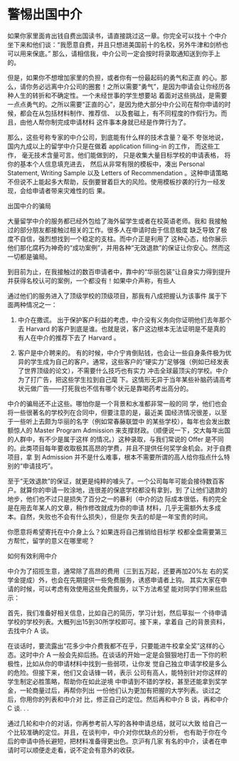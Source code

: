 # 警惕出国中介

如果你家里面肯出钱自费出国读书，请直接跳过这一章。你完全可以找十  个中介坐下来和他们谈：“我愿意自费，并且只想进美国前十的名校，另外牛津和剑桥也可以用来保底。” 那么，请相信我，中介公司一定会按时将录取通知送到你手上的。

但是，如果你不想增加家里的负担，或者你有一份最起码的勇气和正直  的心。那么，请你务必远离中介公司的圈套！之所以需要“勇气”，是因为申请会让你经历各种人生的转折和不确定性。一个未经世事的学生想要站  着面对这些挑战，是需要一点点勇气的。之所以需要“正直的心”，是因为绝大部分中介公司在帮你申请的时候，都会在从包括材料制作、推荐信、  以及套磁上，有不同程度的作假行为。而且，由他人帮你制完成申请材料  这件事本身就已经是作弊行为了。

那么，这些号称专家的中介公司，到底能有什么样的技术含量？毫不 夸张地说，国内九成以上的留学中介只是在做着 application filling-in 的工作， 而这些工作， 毫无技术含量可言。他们能做到的， 只是收集大量目标学校的申请表格， 将你的基本个人信息填充进去， 然后从非常有限的模板中，凑出 Personal Statement, Writing Sample 以及 Letters of Recommendation  。这种申请策略不但说不上能起多大帮助，反倒要冒着巨大的风险。使用模板抄袭的行为一经发现，会给申请者带来灾难性的后  果。

出国中介的骗局

大量留学中介的服务都已经外包给了海外留学生或者在校英语老师。我和  我接触过的部分朋友都接触过相关的工作。很多人在申请时由于信息极度  缺乏导致了极度不自信，强烈想找到一个稳定的支柱。而中介正是利用了  这种心态，给你展示他们那化腐朽为神奇的“成功案例”，并用各种“无效退款”的保证让你安心。然而这一切都是骗局。

到目前为止，在我接触过的数百申请者中，靠中的“华丽包装”让自身实力得到提升并获得名校认可的案例，一个都没有！如果中介声称，有些人  


通过他们的服务进入了顶级学校的顶级项目，那我有八成把握认为该事件  属于下面两种情况之一：

1.    中介在撒谎。 出于保护客户利益的考虑，中介没有义务向你证明他们去年那个去 Harvard 的客户到底是谁。也就是说，客户这边根本无法证明是不是真的有人在中介的推荐下去了 Harvard 。

2.   客户是中介聘来的。 有的时候，中介宁肯倒贴钱，也会让一些自身条件极为优异的学生成为自己的客户。通常，这些客户的“硬实力”足够强（例如已经发表了世界顶级的论文），不需要什么技巧也有实力  冲击全球最顶尖的学校。中介为了打广告，把这些学生拉到自己麾 下。这情形无异于当年某些补脑药请高考状元做广告——打死我也不信有哪个状元是靠喝药考出高分的。

中介的骗局还不止这些。哪怕你是一个背景和水准都非常一般的同 学，他们也会将一些很著名的学校列在合同中，但要注意的是，最近美  国经济情况很差，以至于一些听上去颇为华丽的名字（例如常春藤联盟中  的某些学校），每年也会发出数额惊人的 Master Program Admission 来支撑财政。（顺便说一下，交大每年出国的人群中，有不少是属于这样  的情况。）这种录取，与我们常说的 Offer 是不同的。此类项目每年要收取极其高昂的学费，并且不提供任何奖学金机会。对于自费项目，拿  到 Admission 并不是什么难事，根本不需要所谓的高人给你指点什么特别的“申请技巧”。

至于“无效退款”的保证，就更是纯粹的噱头了。一个公司每年可能会接待数百客户。就算你的申请一败涂地，连很差的保底学校都没有拿到，到  了让他们退款的地步，他们也不过只是损失了百分之一的暴利（中介的边  际成本很低，有的完全是在用去年某人的文章，稍作修改就成为你的申请  材料，几乎无需额外太多成本。自然，失败也不会有什么损失），但是你  失去的却是一年宝贵的时间。

你愿意将希望寄托在中介身上么？如果连将自己推销给目标学 校都全盘需要第三方帮忙，留学的意义在哪里呢？

如何有效利用中介

中介为了招揽生意，通常除了高昂的费用（三到五万起，还要再加20%左 右的奖学金提成）外，也会在先期提供一些免费服务，诱惑申请者上钩。  其实大家在申请的时候，可以考虑有效使用这些免费服务，以下方法希望  能对同学们带来些启示：  


首先，我们准备好相关信息，比如自己的简历，学习计划，然后草拟一  个待申请学校的学校列表。大概列出15到30所学校即可。接下来，拿着自 己的背景资料，去找中介 A 谈。

在谈话时，要流露出“花多少中介费我都不在乎，只要能进牛校拿全奖”这样的心态。这时中介 A 一般会先抑后扬。在谈话的开始一定是会狠狠地打击一下你的积极性，比如从你的申请材料中找到一些弱项，让你发  觉自己独立申请学校是多么的危险。但接下来，他们又会话锋一转，表示  公司有高人，能特别针对你这样的学生制定必胜策略，帮助你在如此逆境  中申请到不错的学校，甚至还能拿到奖学金，一轮商量过后，再帮你列出  一份他们认为更加有把握的大学列表。谈过之后，你用你的列表和中介对  比，修正自己的定位。然后再和中介 B 谈，再和中介 C 谈. . .

通过几轮和中介的对话，你再参考前人写的各种申请总结，就可以大致  给自己一个比较准确的定位。并且，在谈判中，中介对你优缺点的分析，  也有助于你在今后的申请中扬长避短，把材料准备得更出色。京沪有几家  有名的中介，读者在申请时可以顺便走走看，说不定会有意外的收获。

